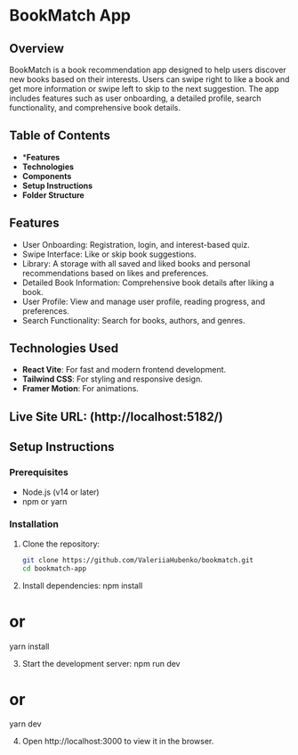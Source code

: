 # BookMatch App

## Overview

BookMatch is a book recommendation app designed to help users discover new books based on their interests. Users can swipe right to like a book and get more information or swipe left to skip to the next suggestion. The app includes features such as user onboarding, a detailed profile, search functionality, and comprehensive book details.

## Table of Contents
- ***Features**
- **Technologies**
- **Components**
- **Setup Instructions**
- **Folder Structure**

  
## Features
* User Onboarding: Registration, login, and interest-based quiz.
* Swipe Interface: Like or skip book suggestions.
* Library: A storage with all saved and liked books and personal recommendations based on likes and preferences.
* Detailed Book Information: Comprehensive book details after liking a book.
* User Profile: View and manage user profile, reading progress, and preferences.
* Search Functionality: Search for books, authors, and genres.

## Technologies Used

- **React Vite**: For fast and modern frontend development.
- **Tailwind CSS**: For styling and responsive design.
- **Framer Motion**: For animations.

## Live Site URL: (http://localhost:5182/)

## Setup Instructions

### Prerequisites

- Node.js (v14 or later)
- npm or yarn

### Installation

1. Clone the repository:
   ```bash
   git clone https://github.com/ValeriiaHubenko/bookmatch.git
   cd bookmatch-app


2. Install dependencies:
npm install
# or
yarn install

3. Start the development server:
npm run dev
# or
yarn dev

4. Open http://localhost:3000 to view it in the browser.

